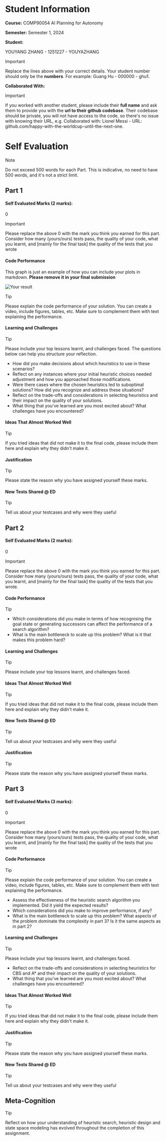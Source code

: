 # Student Information

**Course:** COMP90054 AI Planning for Autonomy

**Semester:** Semester 1, 2024

**Student:**

YOUYANG ZHANG - 1251227 - YOUYAZHANG

> [!IMPORTANT]
> Replace the lines above with your correct details. Your student number should only be the **numbers**. For example:
> Guang Hu - 000000 - ghu1.

**Collaborated With:**

> [!IMPORTANT]
> If you worked with another student, please include their **full name** and ask them to provide you with the **url to
their github codebase**. Their codebase should be private, you will not have access to the code, so there's no issue
> with knowing their URL, e.g. Collaborated with: Lionel Messi - URL: github.com/happy-with-the-worldcup-until-the-next-one.

# Self Evaluation

> [!NOTE]
> Do not exceed 500 words for each Part. This is indicative, no need to have 500 words, and it's not a strict limit.

## Part 1

#### Self Evaluated Marks (2 marks):

0

> [!IMPORTANT]
> Please replace the above 0 with the mark you think you earned for this part. Consider how many (yours/ours) tests
> pass, the quality of your code, what you learnt, and [mainly for the final task] the quality of the tests that you
> wrote

#### Code Performance

This graph is just an example of how you can include your plots in markdown. **Please remove it in your final submission**

![Your result](img/scientific_paper_graph_quality.png)
> [!TIP]
> Please explain the code performance of your solution. You can create a video, include figures, tables, etc. Make sure
> to complement them with text explaining the performance. 

#### Learning and Challenges
> [!TIP]
> Please include your top lessons learnt, and challenges faced. The questions below can help you structure your reflection.
> - How did you make decisions about which heuristics to use in these scenarios?
> - Reflect on any instances where your initial heuristic choices needed adjustment and how you approached those modifications.
> - Were there cases where the chosen heuristics led to suboptimal solutions? How did you recognize and address these situations?
> - Reflect on the trade-offs and considerations in selecting heuristics and their impact on the quality of your solutions.
> - What thing that you've learned are you most excited about? What challenges have you encountered?


#### Ideas That Almost Worked Well
> [!TIP]
> If you tried ideas that did not make it to the final code, please include them here and explain why they didn't make it.

#### Justification
> [!TIP]
> Please state the reason why you have assigned yourself these marks.

#### New Tests Shared @ ED
> [!TIP]
> Tell us about your testcases and why were they useful

## Part 2

#### Self Evaluated Marks (2 marks):

0

> [!IMPORTANT]
> Please replace the above 0 with the mark you think you earned for this part. Consider how many (yours/ours) tests pass, the quality of your code, what you learnt, and [mainly for the final task] the quality of the tests that you wrote.

#### Code Performance
> [!TIP]
> - Which considerations did you make in terms of how recognising the goal state or generating successors can affect the performance of a search algorithm?
> - What is the main bottleneck to scale up this problem? What is it that makes this problem hard?



#### Learning and Challenges
> [!TIP]
> Please include your top lessons learnt, and challenges faced.

#### Ideas That Almost Worked Well
> [!TIP]
> If you tried ideas that did not make it to the final code, please include them here and explain why they didn't make
> it.

#### New Tests Shared @ ED
> [!TIP]
> Tell us about your testcases and why were they useful

#### Justification
> [!TIP]
> Please state the reason why you have assigned yourself these marks.

## Part 3

#### Self Evaluated Marks (3 marks):

0

> [!IMPORTANT]
> Please replace the above 0 with the mark you think you earned for this part. Consider how many (yours/ours) tests pass, the quality of your code, what you learnt, and [mainly for the final task] the quality of the tests that you wrote

#### Code Performance
> [!TIP]
> Please explain the code performance of your solution. You can create a video, include figures, tables, etc. Make sure to complement them with text explaining the performance.
> - Assess the effectiveness of the heuristic search algorithm you implemented. Did it yield the expected results?
> - Which considerations did you make to improve performance, if any?
> - What is the main bottleneck to scale up this problem? What aspects of the problem dominate the complexity in part 3? Is it the same aspects as in part 2?


#### Learning and Challenges
> [!TIP]
> Please include your top lessons learnt, and challenges faced.
> - Reflect on the trade-offs and considerations in selecting heuristics for CBS and A* and their impact on the quality of your solutions.
> - What thing that you've learned are you most excited about? What challenges have you encountered?

#### Ideas That Almost Worked Well

> [!TIP]
> If you tried ideas that did not make it to the final code, please include them here and explain why they didn't make it.

#### Justification
> [!TIP]
> Please state the reason why you have assigned yourself these marks.

#### New Tests Shared @ ED
> [!TIP]
> Tell us about your testcases and why were they useful

## Meta-Cognition
> [!TIP]
> Reflect on how your understanding of heuristic search, heuristic design and state space modeling has evolved throughout the completion of this assignment.

